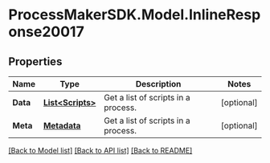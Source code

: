 
# ProcessMakerSDK.Model.InlineResponse20017

## Properties

Name | Type | Description | Notes
------------ | ------------- | ------------- | -------------
**Data** | [**List&lt;Scripts&gt;**](Scripts.md) | Get a list of scripts in a process. | [optional] 
**Meta** | [**Metadata**](Metadata.md) | Get a list of scripts in a process. | [optional] 

[[Back to Model list]](../README.md#documentation-for-models)
[[Back to API list]](../README.md#documentation-for-api-endpoints)
[[Back to README]](../README.md)

